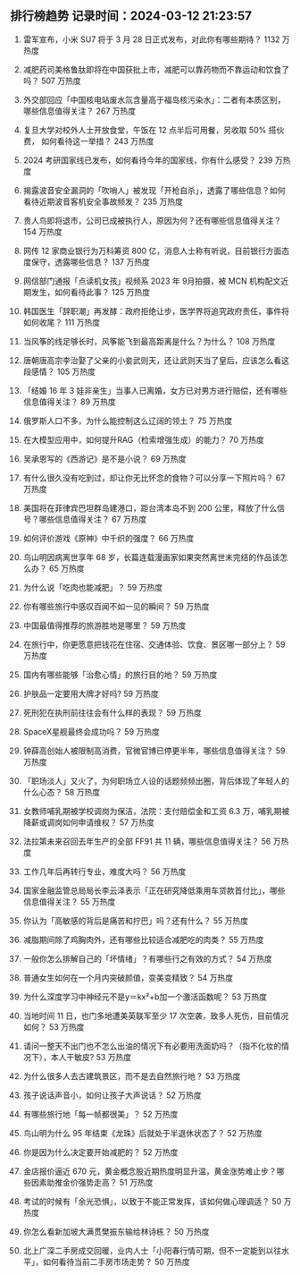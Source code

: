 
## 排行榜趋势 记录时间：2024-03-12 21:23:57
  
  1. 雷军宣布，小米 SU7 将于 3 月 28 日正式发布，对此你有哪些期待？ 1132 万热度
    
  2. 减肥药司美格鲁肽即将在中国获批上市，减肥可以靠药物而不靠运动和饮食了吗？ 507 万热度
    
  3. 外交部回应「中国核电站废水氚含量高于福岛核污染水」：二者有本质区别，哪些信息值得关注？ 267 万热度
    
  4. 复旦大学对校外人士开放食堂，午饭在 12 点半后可用餐，另收取 50% 搭伙费， 如何看待这一举措？ 243 万热度
    
  5. 2024 考研国家线已发布，如何看待今年的国家线，你有什么感受？ 239 万热度
    
  6. 揭露波音安全漏洞的「吹哨人」被发现「开枪自杀」，透露了哪些信息？如何看待近期波音客机安全事故频发？ 235 万热度
    
  7. 贵人鸟即将退市，公司已成被执行人，原因为何？还有哪些信息值得关注？ 154 万热度
    
  8. 网传 12 家商业银行为万科筹资 800 亿，消息人士称有听说，目前银行方面态度保守，透露哪些信息？ 137 万热度
    
  9. 网信部门通报「点读机女孩」视频系 2023 年 9月拍摄，被 MCN 机构配文近期发生，如何看待此事？ 125 万热度
    
  10. 韩国医生「辞职潮」再发酵：政府拒绝让步，医学界将追究政府责任，事件将如何收尾？ 111 万热度
    
  11. 当风筝的线足够长时，风筝能飞到最高距离是什么？为什么？ 108 万热度
    
  12. 唐朝唐高宗李治娶了父亲的小妾武则天，还让武则天当了皇后，应该怎么看这段感情？ 105 万热度
    
  13. 「结婚 16 年 3 娃非亲生」当事人已离婚，女方已对男方进行赔偿，还有哪些信息值得关注？ 89 万热度
    
  14. 俄罗斯人口不多，为什么能控制这么辽阔的领土？ 75 万热度
    
  15. 在大模型应用中，如何提升RAG（检索增强生成）的能力？ 70 万热度
    
  16. 吴承恩写的《西游记》是不是小说？ 69 万热度
    
  17. 有什么很久没有吃到过，却让你无比怀念的食物？可以分享一下照片吗？ 67 万热度
    
  18. 美国将在菲律宾巴坦群岛建港口，距台湾本岛不到 200 公里，释放了什么信号？哪些信息值得关注？ 67 万热度
    
  19. 如何评价游戏《原神》中千织的强度？ 66 万热度
    
  20. 鸟山明因病离世享年 68 岁，长篇连载漫画家如果突然离世未完结的作品该怎么办？ 65 万热度
    
  21. 为什么说「吃肉也能减肥」？ 59 万热度
    
  22. 你有哪些旅行中感叹百闻不如一见的瞬间？ 59 万热度
    
  23. 中国最值得推荐的旅游胜地是哪里？ 59 万热度
    
  24. 在旅行中，你更愿意把钱花在住宿、交通体验、饮食、景区哪一部分上？ 59 万热度
    
  25. 国内有哪些能够「治愈心情」的旅行目的地？ 59 万热度
    
  26. 护肤品一定要用大牌才好吗? 59 万热度
    
  27. 死刑犯在执刑前往往会有什么样的表现？ 59 万热度
    
  28. SpaceX星舰最终会成功吗？ 59 万热度
    
  29. 钟薛高创始人被限制高消费，官微官博已停更半年，哪些信息值得关注？ 59 万热度
    
  30. 「职场淡人」又火了，为何职场立人设的话题频频出圈，背后体现了年轻人的什么心态？ 58 万热度
    
  31. 女教师哺乳期被学校调岗为保洁，法院：支付赔偿金和工资 6.3 万，哺乳期被降薪或调岗如何申请维权？ 57 万热度
    
  32. 法拉第未来召回去年生产的全部 FF91 共 11 辆，哪些信息值得关注？ 56 万热度
    
  33. 工作几年后再转行专业，难度大吗？ 56 万热度
    
  34. 国家金融监管总局局长李云泽表示「正在研究降低乘用车贷款首付比」，哪些信息值得关注？ 55 万热度
    
  35. 你认为「高敏感的背后是痛苦和拧巴」吗？还有什么？ 55 万热度
    
  36. 减脂期间除了鸡胸肉外，还有哪些比较适合减肥吃的肉类？ 55 万热度
    
  37. 一般你怎么排解自己的「坏情绪」？有哪些行之有效的方式？ 54 万热度
    
  38. 普通女生如何在一个月内突破颜值，变美变精致？ 54 万热度
    
  39. 为什么深度学习中神经元不是y＝kx²+b加一个激活函数呢？ 53 万热度
    
  40. 当地时间 11 日，也门多地遭美英联军至少 17 次空袭，致多人死伤，目前情况如何？ 53 万热度
    
  41. 请问一整天不出门也不怎么出油的情况下有必要用洗面奶吗？（指不化妆的情况下），本人干敏皮? 53 万热度
    
  42. 为什么很多人去古建筑景区，而不是去自然旅行地？ 53 万热度
    
  43. 孩子说话声音小，如何让孩子大声说话？ 52 万热度
    
  44. 有哪些旅行地「每一帧都很美」？ 52 万热度
    
  45. 鸟山明为什么 95 年结束《龙珠》后就处于半退休状态了？ 52 万热度
    
  46. 你是因为什么决定要开始减肥的？ 52 万热度
    
  47. 金店报价逼近 670 元，黄金概念股近期热度明显升温，黄金涨势难止步？哪些因素助推金价强势走高？ 51 万热度
    
  48. 考试的时候有「余光恐惧」，以致于不能正常发挥，该如何做心理调适？ 50 万热度
    
  49. 你怎么看新加坡大满贯樊振东输给林诗栋？ 50 万热度
    
  50. 北上广深二手房成交回暖，业内人士「小阳春行情可期，但不一定能到以往水平」，如何看待当前二手房市场走势？ 50 万热度
    